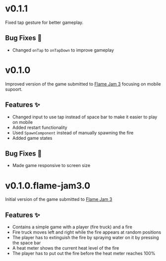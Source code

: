 # v0.1.1

Fixed tap gesture for better gameplay.

## Bug Fixes :bug:
- Changed `onTap` to `onTapDown` to improve gameplay


# v0.1.0

Improved version of the game submitted to [Flame Jam 3](https://itch.io/jam/flame-jam-3) focusing on mobile supoort.

## Features :sparkles:
- Changed input to use tap instead of space bar to make it easier to play on mobile
- Added restart functionality
- Used `SpawnComponent` instead of manually spawning the fire
- Added game states

## Bug Fixes :bug:
- Made game responsive to screen size


# v0.1.0.flame-jam3.0

Initial version of the game submitted to [Flame Jam 3](https://itch.io/jam/flame-jam-3)

## Features :sparkles:
- Contains a simple game with a player (fire truck) and a fire
- Fire truck moves left and right while the fire appears at random positions
- The player has to extinguish the fire by spraying water on it by pressing the space bar
- A heat meter shows the current heat level of the fire
- The player has to put out the fire before the heat meter reaches 100%
